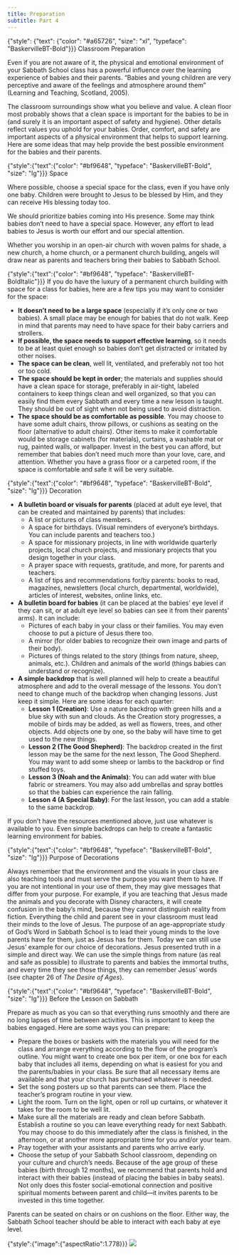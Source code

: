 ```yaml
---
title: Preparation
subtitle: Part 4
---
```


{"style": {"text": {"color": "#a65726", "size": "xl", "typeface": "BaskervilleBT-Bold"}}}
Classroom Preparation

Even if you are not aware of it, the physical and emotional environment of your Sabbath School class has a powerful influence over the learning experience of babies and their parents. “Babies and young children are very perceptive and aware of the feelings and atmosphere around them” (Learning and Teaching, Scotland, 2005).

The classroom surroundings show what you believe and value. A clean floor most probably shows that a clean space is important for the babies to be in (and surely it is an important aspect of safety and hygiene). Other details reflect values you uphold for your babies. Order, comfort, and safety are important aspects of a physical environment that helps to support learning. Here are some ideas that may help provide the best possible environment for the babies and their parents.

{"style":{"text":{"color": "#bf9648", "typeface": "BaskervilleBT-Bold", "size": "lg"}}}
Space

Where possible, choose a special space for the class, even if you have only one baby. Children were brought to Jesus to be blessed by Him, and they can receive His blessing today too.

We should prioritize babies coming into His presence. Some may think babies don’t need to have a special space. However, any effort to lead babies to Jesus is worth our effort and our special attention.

Whether you worship in an open-air church with woven palms for shade, a new church, a home church, or a permanent church building, angels will draw near as parents and teachers bring their babies to Sabbath School.

{"style":{"text":{"color": "#bf9648", "typeface": "BaskervilleBT-BoldItalic"}}}
If you do have the luxury of a permanent church building with space for a class for babies, here are a few tips you may want to consider for the space:

+ **It doesn’t need to be a large space** (especially if it’s only one or two babies). A small place may be enough for babies that do not walk. Keep in mind that parents may need to have space for their baby carriers and strollers.
+ **If possible, the space needs to support effective learning**, so it needs to be at least quiet enough so babies don’t get distracted or irritated by other noises.
+ **The space can be clean**, well lit, ventilated, and preferably not too hot or too cold.
+ **The space should be kept in order**; the materials and supplies should have a clean space for storage, preferably in air-tight, labeled containers to keep things clean and well organized, so that you can easily find them every Sabbath and every time a new lesson is taught. They should be out of sight when not being used to avoid distraction.
+ **The space should be as comfortable as possible**. You may choose to have some adult chairs, throw pillows, or cushions as seating on the floor (alternative to adult chairs). Other items to make it comfortable would be storage cabinets (for materials), curtains, a washable mat or rug, painted walls, or wallpaper. Invest in the best you can afford, but remember that babies don’t need much more than your love, care, and attention. Whether you have a grass floor or a carpeted room, if the space is comfortable and safe it will be very suitable.

{"style":{"text":{"color": "#bf9648", "typeface": "BaskervilleBT-Bold", "size": "lg"}}}
Decoration

+ **A bulletin board or visuals for parents** (placed at adult eye level, that can be created and maintained by parents) that includes:
  + A list or pictures of class members.
  + A space for birthdays. (Visual reminders of everyone’s birthdays. You can include parents and teachers too.)
  + A space for missionary projects, in line with worldwide quarterly projects, local church projects, and missionary projects that you design together in your class.
  + A prayer space with requests, gratitude, and more, for parents and teachers.
  + A list of tips and recommendations for/by parents: books to read, magazines, newsletters (local church, departmental, worldwide), articles of interest, websites, online links, etc.
+ **A bulletin board for babies** (it can be placed at the babies’ eye level if they can sit, or at adult eye level so babies can see it from their parents’ arms). It can include:
  + Pictures of each baby in your class or their families. You may even choose to put a picture of Jesus there too.
  + A mirror (for older babies to recognize their own image and parts of their body).
  + Pictures of things related to the story (things from nature, sheep, animals, etc.). Children and animals of the world (things babies can understand or recognize).
+ **A simple backdrop** that is well planned will help to create a beautiful atmosphere and add to the overall message of the lessons. You don’t need to change much of the backdrop when changing lessons. Just keep it simple. Here are some ideas for each quarter:
  + **Lesson 1 (Creation)**: Use a nature backdrop with green hills and a blue sky with sun and clouds. As the Creation story progresses, a mobile of birds may be added, as well as flowers, trees, and other objects. Add objects one by one, so the baby will have time to get used to the new things.
  + **Lesson 2 (The Good Shepherd)**: The backdrop created in the first lesson may be the same for the next lesson, The Good Shepherd. You may want to add some sheep or lambs to the backdrop or find stuffed toys.
  + **Lesson 3 (Noah and the Animals)**: You can add water with blue fabric or streamers. You may also add umbrellas and spray bottles so that the babies can experience the rain falling.
  + **Lesson 4 (A Special Baby)**: For the last lesson, you can add a stable to the same backdrop.

If you don’t have the resources mentioned above, just use whatever is available to you. Even simple backdrops can help to create a fantastic learning environment for babies.

{"style":{"text":{"color": "#bf9648", "typeface": "BaskervilleBT-Bold", "size": "lg"}}}
Purpose of Decorations

Always remember that the environment and the visuals in your class are also teaching tools and must serve the purpose you want them to have. If you are not intentional in your use of them, they may give messages that differ from your purpose. For example, if you are teaching that Jesus made the animals and you decorate with Disney characters, it will create confusion in the baby’s mind, because they cannot distinguish reality from fiction.
Everything the child and parent see in your classroom must lead their minds to the love of Jesus. The purpose of an age-appropriate study of God’s Word in Sabbath School is to lead their young minds to the love parents have for them, just as Jesus has for them. Today we can still use Jesus’ example for our choice of decorations. Jesus presented truth in a simple and direct way. We can use the simple things from nature (as real and safe as possible) to illustrate to parents and babies the immortal truths, and every time they see those things, they can remember Jesus’ words (see chapter 26 of _The Desire of Ages_).

{"style":{"text":{"color": "#bf9648", "typeface": "BaskervilleBT-Bold", "size": "lg"}}}
Before the Lesson on Sabbath

Prepare as much as you can so that everything runs smoothly and there are no long lapses of time between activities. This is important to keep the babies engaged. Here are some ways you can prepare:

+ Prepare the boxes or baskets with the materials you will need for the class and arrange everything according to the flow of the program’s outline. You might want to create one box per item, or one box for each baby that includes all items, depending on what is easiest for you and the parents/babies in your class. Be sure that all necessary items are available and that your church has purchased whatever is needed.
+ Set the song posters up so that parents can see them. Place the teacher’s program routine in your view.
+ Light the room. Turn on the light, open or roll up curtains, or whatever it takes for the room to be well lit.
+ Make sure all the materials are ready and clean before Sabbath. Establish a routine so you can leave everything ready for next Sabbath. You may choose to do this immediately after the class is finished, in the afternoon, or at another more appropriate time for you and/or your team.
+ Pray together with your assistants and parents who arrive early.
+ Choose the setup of your Sabbath School classroom, depending on your culture and church’s needs. Because of the age group of these babies (birth through 12 months), we recommend that parents hold and interact with their babies (instead of placing the babies in baby seats). Not only does this foster social-emotional connection and positive spiritual moments between parent and child—it invites parents to be invested in this time together.

Parents can be seated on chairs or on cushions on the floor. Either way, the Sabbath School teacher should be able to interact with each baby at eye level.

{"style":{"image":{"aspectRatio":1.778}}}
![](https://sabbath-school-resources-assets.adventech.io/en/aij/2025-00-bb-tg/part-04-04-01-classroom-preparation/bird.png)